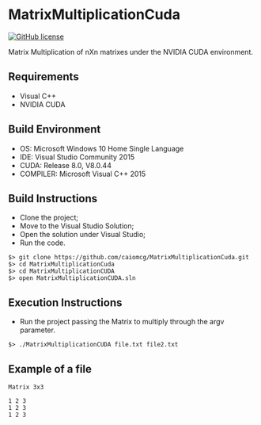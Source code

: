 # MatrixMultiplicationCuda

[![GitHub license](https://img.shields.io/badge/license-MIT-blue.svg)](https://raw.githubusercontent.com/caiomcg/MatrixMultiplicationCuda/master/LICENSE)

Matrix Multiplication of nXn matrixes under the NVIDIA CUDA environment.

## Requirements ##

* Visual C++
* NVIDIA CUDA

## Build Environment ##

* OS: Microsoft Windows 10 Home Single Language
* IDE: Visual Studio Community 2015
* CUDA: Release 8.0, V8.0.44
* COMPILER: Microsoft Visual C++ 2015

## Build Instructions ##

* Clone the project;
* Move to the Visual Studio Solution;
* Open the solution under Visual Studio;
* Run the code.

```
$> git clone https://github.com/caiomcg/MatrixMultiplicationCuda.git
$> cd MatrixMultiplicationCuda
$> cd MatrixMultiplicationCUDA
$> open MatrixMultiplicationCUDA.sln
```

## Execution Instructions ##

* Run the project passing the Matrix to multiply through the argv parameter.

```
$> ./MatrixMultiplicationCUDA file.txt file2.txt
```

## Example of a file ##
```
Matrix 3x3

1 2 3
1 2 3
1 2 3
```
